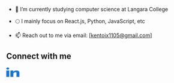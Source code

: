 - 🔭 I’m currently studying computer science at Langara College
  
- 🌕 I mainly focus on React.js, Python, JavaScript, etc
  
- 📫 Reach out to me via email: [kentoix1105@gmail.com]

##  Connect with me
<a href="https://www.linkedin.com/in/kento-kanehira-ixx/">
  <img src="linked-in-alt.svg" alt="linkedin" width="35" height="25">
</a>
